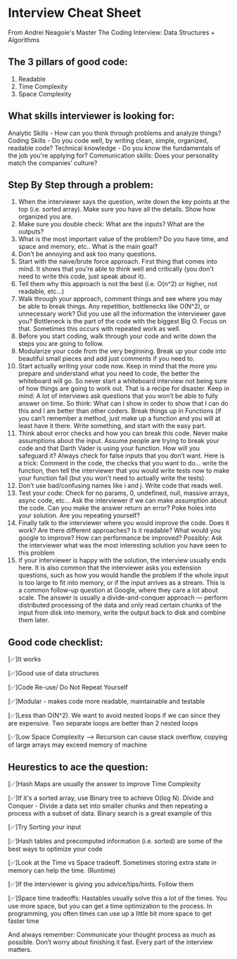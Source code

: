 # Interview Cheat Sheet 

From Andrei Neagoie's Master The Coding Interview: Data Structures + Algorithms 

## The 3 pillars of good code: 
1. Readable
2. Time Complexity
3. Space Complexity 

## What skills interviewer is looking for: 
Analytic Skills - How can you think through problems and analyze things?
Coding Skills - Do you code well, by writing clean, simple, organized, readable code?
Technical knowledge - Do you know the fundamentals of the job you're applying for?
Communication skills: Does your personality match the companies’ culture? 

## Step By Step through a problem: 
1.	When the interviewer says the question, write down the key points at the top (i.e. sorted array). Make sure you have all the details. Show how organized you are. 
2.	Make sure you double check: What are the inputs? What are the outputs? 
3.	What is the most important value of the problem? Do you have time, and space and memory, 
etc.. What is the main goal? 
4.	Don't be annoying and ask too many questions. 
5.	Start with the naive/brute force approach. First thing that comes into mind. It shows that you’re able to think well and critically (you don't need to write this code, just speak about it). 
6.	Tell them why this approach is not the best (i.e. O(n^2) or higher, not readable, etc...) 
7.	Walk through your approach, comment things and see where you may be able to break things. Any repetition, bottlenecks like O(N^2), or unnecessary work? Did you use all the information the interviewer gave you? Bottleneck is the part of the code with the biggest Big O. Focus on that. Sometimes this occurs with repeated work as well. 
8.	Before you start coding, walk through your code and write down the steps you are going to follow. 
9.	Modularize your code from the very beginning. Break up your code into beautiful small pieces and add just comments if you need to. 
10.	Start actually writing your code now. Keep in mind that the more you prepare and understand what you need to code, the better the whiteboard will go. So never start a whiteboard interview not being sure of how things are going to work out. That is a recipe for disaster. Keep in mind: A lot of interviews ask questions that you won’t be able to fully answer on time. So think: What can I show in order to show that I can do this and I am better than other coders. Break things up in Functions (if you can’t remember a method, just make up a function and you will at least have it there. Write something, and start with the easy part. 
11.	Think about error checks and how you can break this code. Never make assumptions about the input. Assume people are trying to break your code and that Darth Vader is using your function. How will you safeguard it? Always check for false inputs that you don’t want. Here is a trick: Comment in the code, the checks that you want to do... write the function, then tell the interviewer that you would write tests now to make your function fail (but you won't need to actually write the tests). 
12.	Don’t use bad/confusing names like i and j. Write code that reads well. 
13.	Test your code: Check for no params, 0, undefined, null, massive arrays, async code, etc... Ask the interviewer if we can make assumption about the code. Can you make the answer return an error? Poke holes into your solution. Are you repeating yourself? 
14.	Finally talk to the interviewer where you would improve the code. Does it work? Are there different approaches? Is it readable? What would you google to improve? How can performance be improved? Possibly: Ask the interviewer what was the most interesting solution you have seen to this problem 
15.	If your interviewer is happy with the solution, the interview usually ends here. It is also common that the interviewer asks you extension questions, such as how you would handle the problem if the whole input is too large to fit into memory, or if the input arrives as a stream. This is a common follow-up question at Google, where they care a lot about scale. The answer is usually a divide-and-conquer approach — perform distributed processing of the data and only read certain chunks of the input from disk into memory, write the output back to disk and combine them later. 
 
## Good code checklist: 
[✅]It works

[✅]Good use of data structures

[✅]Code Re-use/ Do Not Repeat Yourself

[✅]Modular - makes code more readable, maintainable and testable

[✅]Less than O(N^2). We want to avoid nested loops if we can since they are expensive. Two separate loops are better than 2 nested loops

[✅]Low Space Complexity --> Recursion can cause stack overflow, copying of large arrays may exceed memory of machine

## Heurestics to ace the question: 

[✅]Hash Maps are usually the answer to improve Time Complexity

[✅]If it's a sorted array, use Binary tree to achieve O(log N). Divide and Conquer - Divide a data set into smaller chunks and then repeating a process with a subset of data. Binary search is a great example of this

[✅]Try Sorting your input

[✅]Hash tables and precomputed information (i.e. sorted) are some of the best ways to optimize your code

[✅]Look at the Time vs Space tradeoff. Sometimes storing extra state in memory can help the time. (Runtime)

[✅]If the interviewer is giving you advice/tips/hints. Follow them

[✅]Space time tradeoffs: Hastables usually solve this a lot of the times. You use more space, but you can get a time optimization to the process. In programming, you often times can use up a little bit more space to get faster time 

And always remember: Communicate your thought process as much as possible. Don’t worry about finishing it fast. Every part of the interview matters. 
